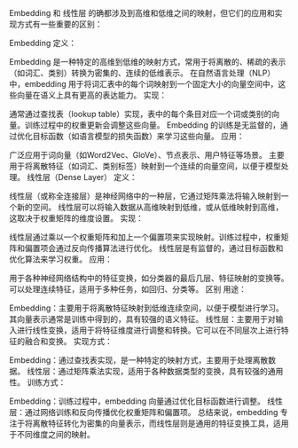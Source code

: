 
Embedding 和 线性层 的确都涉及到高维和低维之间的映射，但它们的应用和实现方式有一些重要的区别：

Embedding
定义：

Embedding 是一种特定的高维到低维的映射方式，常用于将离散的、稀疏的表示（如词汇、类别）转换为密集的、连续的低维表示。
在自然语言处理（NLP）中，embedding 用于将词汇表中的每个词映射到一个固定大小的向量空间中，这些向量在语义上具有更高的表达能力。
实现：

通常通过查找表（lookup table）实现，表中的每个条目对应一个词或类别的向量。训练过程中的权重更新会调整这些向量。
Embedding 的训练是无监督的，通过优化目标函数（如语言模型的损失函数）来学习这些向量。
应用：

广泛应用于词向量（如Word2Vec、GloVe）、节点表示、用户特征等场景。
主要用于将离散特征（如词汇、类别标签）映射到一个连续的向量空间，以便于模型处理。
线性层（Dense Layer）
定义：

线性层（或称全连接层）是神经网络中的一种层，它通过矩阵乘法将输入映射到一个新的空间。
线性层可以将输入数据从高维映射到低维，或从低维映射到高维，这取决于权重矩阵的维度设置。
实现：

线性层通过乘以一个权重矩阵和加上一个偏置项来实现映射。训练过程中，权重矩阵和偏置项会通过反向传播算法进行优化。
线性层是有监督的，通过目标函数和优化算法来学习权重。
应用：

用于各种神经网络结构中的特征变换，如分类器的最后几层、特征映射的变换等。
可以处理连续特征，适用于多种任务，如回归、分类等。
区别
用途：

Embedding：主要用于将离散特征映射到低维连续空间，以便于模型进行学习。其向量表示通常是训练中得到的，具有较强的语义特征。
线性层：主要用于对输入进行线性变换，适用于将特征维度进行调整和转换。它可以在不同层次上进行特征的融合和变换。
实现方式：

Embedding：通过查找表实现，是一种特定的映射方式，主要用于处理离散数据。
线性层：通过矩阵乘法实现，适用于各种数据类型的变换，具有较强的通用性。
训练方式：

Embedding：训练过程中，embedding 向量通过优化目标函数进行调整。
线性层：通过网络训练和反向传播优化权重矩阵和偏置项。
总结来说，embedding 专注于将离散特征转化为密集的向量表示，而线性层则是通用的特征变换工具，适用于不同维度之间的映射。
